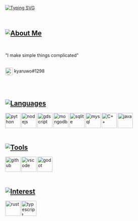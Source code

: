 [![Typing SVG](<https://readme-typing-svg.demolab.com?font=Fira+Code&size=42&duration=4269&pause=2314&color=E1DBEF&center=true&vCenter=true&width=1200&height=69&lines=life+is+not+daijoubu;(%E3%81%A5%E2%97%A1%EF%B9%8F%E2%97%A1)%E3%81%A5;wah>)](https://git.io/typing-svg)

<br/>

## [![About Me](https://readme-typing-svg.demolab.com?font=Fira+Code&size=24&duration=4269&pause=6942&color=E1DBEF&vCenter=true&height=24&lines=About+Me)](https://git.io/typing-svg)

<br/>

"I make simple things complicated"

<br/>

<img align="center" title="discord" width="24px" src="https://skillicons.dev/icons?i=discord&theme=dark" />
kyaruwo#1298

<br/><br/>

## [![Languages](https://readme-typing-svg.demolab.com?font=Fira+Code&size=24&duration=4269&pause=6942&color=E1DBEF&vCenter=true&height=24&lines=Languages)](https://git.io/typing-svg)

<a href="https://www.python.org/">
<img align="left" title="python" width="48px" src="https://skillicons.dev/icons?i=py&theme=dark" />
</a>

<a href="https://nodejs.org/en/">
<img align="left" title="nodejs" width="48px" src="https://skillicons.dev/icons?i=nodejs&theme=dark" />
</a>

<a href="https://godotengine.org/">
<img align="left" title="gdscript" width="48px" src="https://skillicons.dev/icons?i=godot&theme=dark" />
</a>

<a href="https://www.mongodb.com/">
<img align="left" title="mongodb" width="48px" src="https://skillicons.dev/icons?i=mongodb&theme=dark" />
</a>

<a href="https://www.sqlite.org/">
<img align="left" title="sqlite" width="48px" src="https://skillicons.dev/icons?i=sqlite&theme=dark" />
</a>

<a href="https://www.mysql.com/">
<img align="left" title="mysql" width="48px" src="https://skillicons.dev/icons?i=mysql&theme=dark" />
</a>

<a href="https://nuwen.net/mingw.html">
<img align="left" title="C++" width="48px" src="https://skillicons.dev/icons?i=cpp&theme=dark" />
</a>

<a href="https://www.oracle.com/java">
<img align="left" title="java" width="48px" src="https://skillicons.dev/icons?i=java&theme=dark" />
</a>

<br/><br/>
<br/><br/>

## [![Tools](https://readme-typing-svg.demolab.com?font=Fira+Code&size=24&duration=4269&pause=6942&color=E1DBEF&vCenter=true&height=24&lines=Tools)](https://git.io/typing-svg)

<a href="https://github.com/">
<img align="left" title="github" width="48px" src="https://skillicons.dev/icons?i=github&theme=dark" />
</a>

<a href="https://code.visualstudio.com/">
<img align="left" title="vscode" width="48px" src="https://skillicons.dev/icons?i=vscode&theme=dark" />
</a>

<a href="https://godotengine.org/">
<img align="left" title="godot" width="48px" src="https://skillicons.dev/icons?i=godot&theme=dark" />
</a>

<br/><br/>
<br/><br/>

## [![Interest](https://readme-typing-svg.demolab.com?font=Fira+Code&size=24&duration=4269&pause=6942&color=E1DBEF&vCenter=true&height=24&lines=Interest)](https://git.io/typing-svg)

<a href="https://www.rust-lang.org/">
<img align="left" title="rust" width="48px" src="https://skillicons.dev/icons?i=rust&theme=dark" />
</a>

<a href="https://www.typescriptlang.org/">
<img align="left" title="typescript" width="48px" src="https://skillicons.dev/icons?i=ts&theme=dark" />
</a>

<br/><br/>
<br/><br/>
